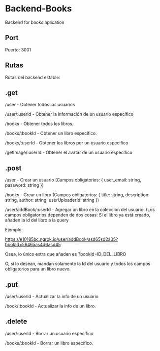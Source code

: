 # Backend-Books
Backend for books aplication

## Port
Puerto: 3001

## Rutas

Rutas del backend estable:




## .get


/user - Obtener todos los usuarios

/user/:userId - Obtener la información de un usuario específico

/books - Obtener todos los libros.

/books/:bookId - Obtener un libro específico.

/books/:userId - Obtener los libros por un usuario especifico

/getImage/:userId - Obtener el avatar de un usuario especifico




## .post


/user - Crear un usuario (Campos obligatorios: { user_email: string, password: string })

/books - Crear un libro (Campos obligatorios: { title: string, description: string, author: string, userUploaderId: string })

/user/addBook/:userId - Agregar un libro en la colección del usuario. (Los campos obligatorios dependen de dos cosas: Si el libro ya está creado, añaden la id del libro a la query

Ejemplo:

https://e10185bc.ngrok.io/user/addBook/asd65sd2a35?bookId=56465as4d6asd45

Osea, lo único extra que añaden es ?bookId=ID_DEL_LIBRO

O, si lo desean, mandan solamente la Id del usuario y todos los campos obligatorios para un libro nuevo. 




## .put

/user/:userId - Actualizar la info de un usuario

/book/:bookId - Actualizar la info de un libro.




## .delete

/user/:userId - Borrar un usuario específico

/books/:bookId - Borrar un libro específico.
